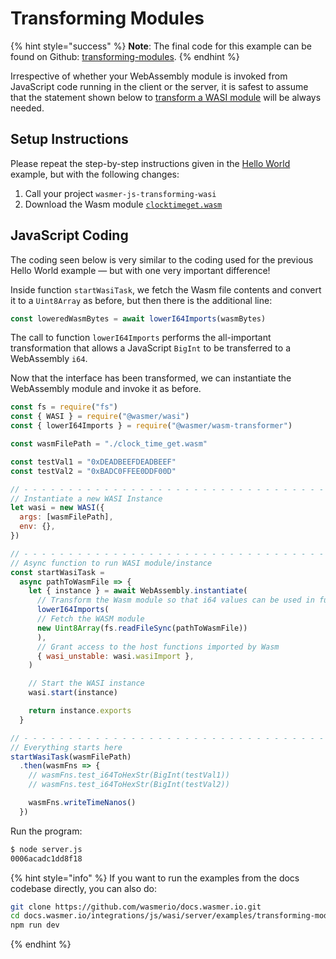 # Transforming Modules

{% hint style="success" %}
**Note**: The final code for this example can be found on Github: [transforming-modules](https://github.com/wasmerio/docs.wasmer.io/tree/master/integrations/js/wasi/server/examples/transforming-modules).
{% endhint %}

Irrespective of whether your WebAssembly module is invoked from JavaScript code running in the client or the server, it is safest to assume that the statement shown below to [transform a WASI module](https://github.com/wasmerio/docs.wasmer.io/tree/e0f7639306bb4cf18cd0c23876b80f787d6b5876/integrations/js/module-transformation/README.md) will be always needed.

## Setup Instructions

Please repeat the step-by-step instructions given in the [Hello World](https://github.com/wasmerio/docs.wasmer.io/tree/e0f7639306bb4cf18cd0c23876b80f787d6b5876/integrations/js/wasi/server/examples/hello-world/README.md) example, but with the following changes:

1. Call your project `wasmer-js-transforming-wasi`
2. Download the Wasm module [`clocktimeget.wasm`](https://github.com/wasmerio/docs.wasmer.io/raw/master/integrations/shared/wat/wasi/clocktimeget.wasm)

## JavaScript Coding

The coding seen below is very similar to the coding used for the previous Hello World example — but with one very important difference!

Inside function `startWasiTask`, we fetch the Wasm file contents and convert it to a `Uint8Array` as before, but then there is the additional line:

```javascript
const loweredWasmBytes = await lowerI64Imports(wasmBytes)
```

The call to function `lowerI64Imports` performs the all-important transformation that allows a JavaScript `BigInt` to be transferred to a WebAssembly `i64`.

Now that the interface has been transformed, we can instantiate the WebAssembly module and invoke it as before.

```javascript
const fs = require("fs")
const { WASI } = require("@wasmer/wasi")
const { lowerI64Imports } = require("@wasmer/wasm-transformer")

const wasmFilePath = "./clock_time_get.wasm"

const testVal1 = "0xDEADBEEFDEADBEEF"
const testVal2 = "0xBADC0FFEE0DDF00D"

// - - - - - - - - - - - - - - - - - - - - - - - - - - - - - - - - - - - - - - - - - - - - - - - - - - - - - - - - - - -
// Instantiate a new WASI Instance
let wasi = new WASI({
  args: [wasmFilePath],
  env: {},
})

// - - - - - - - - - - - - - - - - - - - - - - - - - - - - - - - - - - - - - - - - - - - - - - - - - - - - - - - - - - -
// Async function to run WASI module/instance
const startWasiTask =
  async pathToWasmFile => {
    let { instance } = await WebAssembly.instantiate(
      // Transform the Wasm module so that i64 values can be used in function interfaces
      lowerI64Imports(
      // Fetch the WASM module
      new Uint8Array(fs.readFileSync(pathToWasmFile))
      ),
      // Grant access to the host functions imported by Wasm
      { wasi_unstable: wasi.wasiImport },
    )

    // Start the WASI instance
    wasi.start(instance)

    return instance.exports
  }

// - - - - - - - - - - - - - - - - - - - - - - - - - - - - - - - - - - - - - - -
// Everything starts here
startWasiTask(wasmFilePath)
  .then(wasmFns => {
    // wasmFns.test_i64ToHexStr(BigInt(testVal1))
    // wasmFns.test_i64ToHexStr(BigInt(testVal2))

    wasmFns.writeTimeNanos()
  })
```

Run the program:

```bash
$ node server.js
0006acadc1dd8f18
```

{% hint style="info" %}
If you want to run the examples from the docs codebase directly, you can also do:

```bash
git clone https://github.com/wasmerio/docs.wasmer.io.git
cd docs.wasmer.io/integrations/js/wasi/server/examples/transforming-modules
npm run dev
```
{% endhint %}
